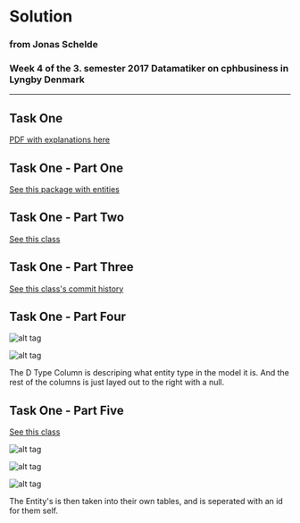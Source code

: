 # Solution
### from Jonas Schelde
### Week 4 of the 3. semester 2017 Datamatiker on cphbusiness in Lyngby Denmark

---

## Task One

[PDF with explanations here](https://github.com/scheldejonas/Exercises/blob/master/SP/SP3/JPA_MappingExercise-3.pdf)

## Task One - Part One

[See this package with entities](https://github.com/scheldejonas/Exercises/tree/master/SP/SP3/solution-jpa-mapping-exercise-three/src/main/java/domain)

## Task One - Part Two

[See this class](https://github.com/scheldejonas/Exercises/blob/master/SP/SP3/solution-jpa-mapping-exercise-three/src/main/java/domain/DiscountFixed.java)

## Task One - Part Three

[See this class's commit history](https://github.com/scheldejonas/Exercises/blob/master/SP/SP3/solution-jpa-mapping-exercise-three/src/main/java/domain/DiscountQuantity.java)

## Task One - Part Four

![alt tag](http://schelde.info/wp-content/uploads/2017/02/scheldeinfo_sp-3-task-one-part-4.png)

![alt tag](http://schelde.info/wp-content/uploads/2017/02/scheldeinfo_sp-3-task-one-part-4-1.png)

The D Type Column is descriping what entity type in the model it is.
And the rest of the columns is just layed out to the right with a null.

## Task One - Part Five

[See this class](https://github.com/scheldejonas/Exercises/blob/master/SP/SP3/solution-jpa-mapping-exercise-three/src/main/java/domain/DiscountType.java)

![alt tag](http://schelde.info/wp-content/uploads/2017/02/scheldeinfo_screen-shot-2017-02-24-at-08.51.43.png)

![alt tag](http://schelde.info/wp-content/uploads/2017/02/scheldeinfo_screen-shot-2017-02-24-at-08.51.54.png)

![alt tag](http://schelde.info/wp-content/uploads/2017/02/scheldeinfo_screen-shot-2017-02-24-at-08.52.02.png)

The Entity's is then taken into their own tables, and is seperated with an id for them self. 
